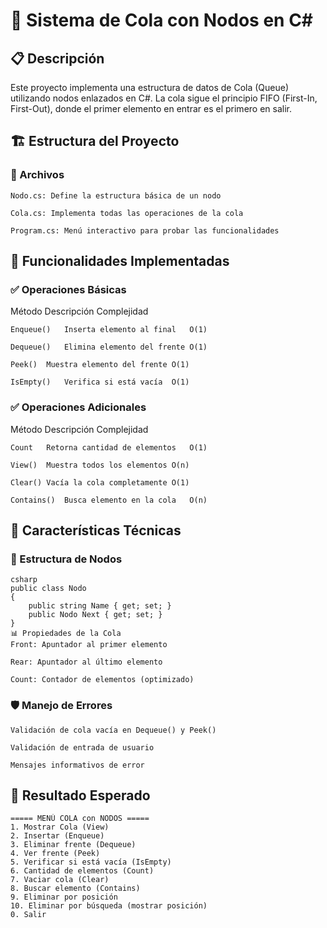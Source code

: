 # 📂 Sistema de Cola con Nodos en C#
## 📋 Descripción
Este proyecto implementa una estructura de datos de Cola (Queue) utilizando nodos enlazados en C#. La cola sigue el principio FIFO (First-In, First-Out), donde el primer elemento en entrar es el primero en salir.

## 🏗️ Estructura del Proyecto
### 📄 Archivos
```
Nodo.cs: Define la estructura básica de un nodo

Cola.cs: Implementa todas las operaciones de la cola

Program.cs: Menú interactivo para probar las funcionalidades
```

## 🔧 Funcionalidades Implementadas
### ✅ Operaciones Básicas

Método	Descripción	Complejidad
```
Enqueue()	Inserta elemento al final	O(1)

Dequeue()	Elimina elemento del frente	O(1)

Peek()	Muestra elemento del frente	O(1)

IsEmpty()	Verifica si está vacía	O(1)
```
### ✅ Operaciones Adicionales
Método	Descripción	Complejidad
```
Count	Retorna cantidad de elementos	O(1)

View()	Muestra todos los elementos	O(n)

Clear()	Vacía la cola completamente	O(1)

Contains()	Busca elemento en la cola	O(n)
```
## 🎯 Características Técnicas
### 🔗 Estructura de Nodos
```
csharp
public class Nodo
{
    public string Name { get; set; }
    public Nodo Next { get; set; }
}
📊 Propiedades de la Cola
Front: Apuntador al primer elemento

Rear: Apuntador al último elemento

Count: Contador de elementos (optimizado)
```
### 🛡️ Manejo de Errores
```
Validación de cola vacía en Dequeue() y Peek()

Validación de entrada de usuario

Mensajes informativos de error
```
## 🚀 Resultado Esperado
``` 
===== MENÚ COLA con NODOS =====
1. Mostrar Cola (View)
2. Insertar (Enqueue)
3. Eliminar frente (Dequeue)
4. Ver frente (Peek)
5. Verificar si está vacía (IsEmpty)
6. Cantidad de elementos (Count)
7. Vaciar cola (Clear)
8. Buscar elemento (Contains)
9. Eliminar por posición
10. Eliminar por búsqueda (mostrar posición)
0. Salir
```
